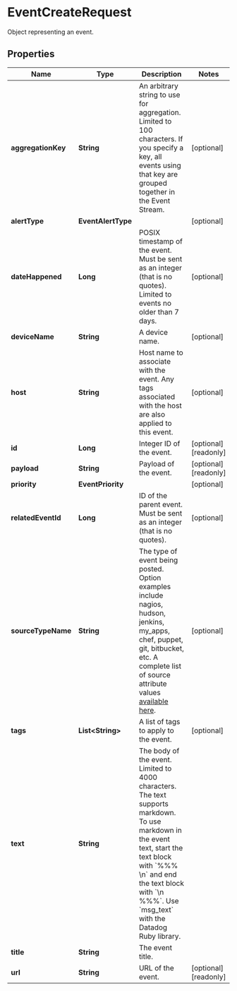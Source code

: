 # EventCreateRequest

Object representing an event.

## Properties

| Name               | Type                   | Description                                                                                                                                                                                                                                                               | Notes                 |
| ------------------ | ---------------------- | ------------------------------------------------------------------------------------------------------------------------------------------------------------------------------------------------------------------------------------------------------------------------- | --------------------- |
| **aggregationKey** | **String**             | An arbitrary string to use for aggregation. Limited to 100 characters. If you specify a key, all events using that key are grouped together in the Event Stream.                                                                                                          | [optional]            |
| **alertType**      | **EventAlertType**     |                                                                                                                                                                                                                                                                           | [optional]            |
| **dateHappened**   | **Long**               | POSIX timestamp of the event. Must be sent as an integer (that is no quotes). Limited to events no older than 7 days.                                                                                                                                                     | [optional]            |
| **deviceName**     | **String**             | A device name.                                                                                                                                                                                                                                                            | [optional]            |
| **host**           | **String**             | Host name to associate with the event. Any tags associated with the host are also applied to this event.                                                                                                                                                                  | [optional]            |
| **id**             | **Long**               | Integer ID of the event.                                                                                                                                                                                                                                                  | [optional] [readonly] |
| **payload**        | **String**             | Payload of the event.                                                                                                                                                                                                                                                     | [optional] [readonly] |
| **priority**       | **EventPriority**      |                                                                                                                                                                                                                                                                           | [optional]            |
| **relatedEventId** | **Long**               | ID of the parent event. Must be sent as an integer (that is no quotes).                                                                                                                                                                                                   | [optional]            |
| **sourceTypeName** | **String**             | The type of event being posted. Option examples include nagios, hudson, jenkins, my_apps, chef, puppet, git, bitbucket, etc. A complete list of source attribute values [available here](https://docs.datadoghq.com/integrations/faq/list-of-api-source-attribute-value). | [optional]            |
| **tags**           | **List&lt;String&gt;** | A list of tags to apply to the event.                                                                                                                                                                                                                                     | [optional]            |
| **text**           | **String**             | The body of the event. Limited to 4000 characters. The text supports markdown. To use markdown in the event text, start the text block with &#x60;%%% \\n&#x60; and end the text block with &#x60;\\n %%%&#x60;. Use &#x60;msg_text&#x60; with the Datadog Ruby library.  |
| **title**          | **String**             | The event title.                                                                                                                                                                                                                                                          |
| **url**            | **String**             | URL of the event.                                                                                                                                                                                                                                                         | [optional] [readonly] |
